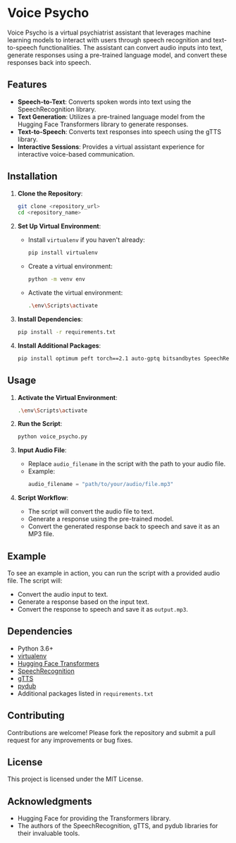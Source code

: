 # Voice Psycho

Voice Psycho is a virtual psychiatrist assistant that leverages machine learning models to interact with users through speech recognition and text-to-speech functionalities. The assistant can convert audio inputs into text, generate responses using a pre-trained language model, and convert these responses back into speech.

## Features

- **Speech-to-Text**: Converts spoken words into text using the SpeechRecognition library.
- **Text Generation**: Utilizes a pre-trained language model from the Hugging Face Transformers library to generate responses.
- **Text-to-Speech**: Converts text responses into speech using the gTTS library.
- **Interactive Sessions**: Provides a virtual assistant experience for interactive voice-based communication.

## Installation

1. **Clone the Repository**:
   ```sh
   git clone <repository_url>
   cd <repository_name>
   ```

2. **Set Up Virtual Environment**:
   - Install `virtualenv` if you haven't already:
     ```sh
     pip install virtualenv
     ```
   - Create a virtual environment:
     ```sh
     python -m venv env
     ```
   - Activate the virtual environment:
     ```sh
     .\env\Scripts\activate
     ```

3. **Install Dependencies**:
   ```sh
   pip install -r requirements.txt
   ```

4. **Install Additional Packages**:
   ```sh
   pip install optimum peft torch==2.1 auto-gptq bitsandbytes SpeechRecognition gtts pydub
   ```

## Usage

1. **Activate the Virtual Environment**:
   ```sh
   .\env\Scripts\activate
   ```

2. **Run the Script**:
   ```sh
   python voice_psycho.py
   ```

3. **Input Audio File**:
   - Replace `audio_filename` in the script with the path to your audio file.
   - Example:
     ```python
     audio_filename = "path/to/your/audio/file.mp3"
     ```

4. **Script Workflow**:
   - The script will convert the audio file to text.
   - Generate a response using the pre-trained model.
   - Convert the generated response back to speech and save it as an MP3 file.

## Example

To see an example in action, you can run the script with a provided audio file. The script will:
- Convert the audio input to text.
- Generate a response based on the input text.
- Convert the response to speech and save it as `output.mp3`.

## Dependencies

- Python 3.6+
- [virtualenv](https://pypi.org/project/virtualenv/)
- [Hugging Face Transformers](https://huggingface.co/transformers/)
- [SpeechRecognition](https://pypi.org/project/SpeechRecognition/)
- [gTTS](https://pypi.org/project/gTTS/)
- [pydub](https://pypi.org/project/pydub/)
- Additional packages listed in `requirements.txt`

## Contributing

Contributions are welcome! Please fork the repository and submit a pull request for any improvements or bug fixes.

## License

This project is licensed under the MIT License.

## Acknowledgments

- Hugging Face for providing the Transformers library.
- The authors of the SpeechRecognition, gTTS, and pydub libraries for their invaluable tools.
